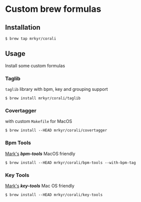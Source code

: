 # Custom brew formulas

## Installation

```
$ brew tap mrkyr/corali
```

## Usage

Install some custom formulas

### Taglib

`taglib` library with bpm, key and grouping support

```
$ brew install mrkyr/corali/taglib
```

### Covertagger

with custom `Makefile` for MacOS

```
$ brew install --HEAD mrkyr/corali/covertagger
```

### Bpm Tools

[Mark's](http://www.pogo.org.uk/~mark/bpm-tools/) **_bpm-tools_** MacOS friendly


```
$ brew install --HEAD mrkyr/corali/bpm-tools --with-bpm-tag
```

### Key Tools

[Mark's](http://www.pogo.org.uk/~mark/key-tools/) **_key-tools_** Mac OS friendly

```
$ brew install --HEAD mrkyr/corali/key-tools
```
